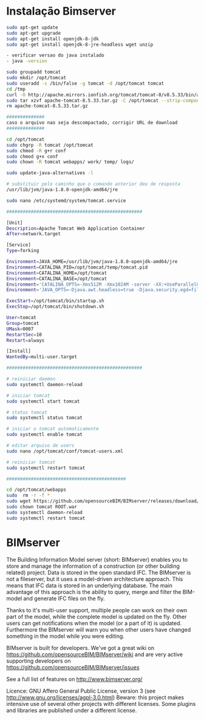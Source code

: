 # Instalação Bimserver
``` bash
sudo apt-get update
sudo apt-get upgrade
sudo apt-get install openjdk-8-jdk
sudo apt-get install openjdk-8-jre-headless wget unzip

- verificar versao do java instalado
- java -version

sudo groupadd tomcat
sudo mkdir /opt/tomcat
sudo useradd -s /bin/false -g tomcat -d /opt/tomcat tomcat
cd /tmp
curl -O http://apache.mirrors.ionfish.org/tomcat/tomcat-8/v8.5.33/bin/apache-tomcat-8.5.33.tar.gz
sudo tar xzvf apache-tomcat-8.5.33.tar.gz -C /opt/tomcat --strip-components=1
rm apache-tomcat-8.5.33.tar.gz

##############
caso o arquivo nao seja descompactado, corrigir URL de download
##############

cd /opt/tomcat
sudo chgrp -R tomcat /opt/tomcat
sudo chmod -R g+r conf
sudo chmod g+x conf
sudo chown -R tomcat webapps/ work/ temp/ logs/

sudo update-java-alternatives -l

# substituir pelo caminho que o comando anterior deu de resposta
/usr/lib/jvm/java-1.8.0-openjdk-amd64/jre

sudo nano /etc/systemd/system/tomcat.service

##################################################

[Unit]
Description=Apache Tomcat Web Application Container
After=network.target

[Service]
Type=forking

Environment=JAVA_HOME=/usr/lib/jvm/java-1.8.0-openjdk-amd64/jre
Environment=CATALINA_PID=/opt/tomcat/temp/tomcat.pid
Environment=CATALINA_HOME=/opt/tomcat
Environment=CATALINA_BASE=/opt/tomcat
Environment='CATALINA_OPTS=-Xms512M -Xmx1024M -server -XX:+UseParallelGC'
Environment='JAVA_OPTS=-Djava.awt.headless=true -Djava.security.egd=file:/dev/./urandom'

ExecStart=/opt/tomcat/bin/startup.sh
ExecStop=/opt/tomcat/bin/shutdown.sh

User=tomcat
Group=tomcat
UMask=0007
RestartSec=10
Restart=always

[Install]
WantedBy=multi-user.target

##################################################

# reiniciar daemon
sudo systemctl daemon-reload

# iniciar tomcat
sudo systemctl start tomcat

# status tomcat
sudo systemctl status tomcat

# iniciar o tomcat automaticamente
sudo systemctl enable tomcat

# editar arquivo de users
sudo nano /opt/tomcat/conf/tomcat-users.xml

# reiniciar tomcat
sudo systemctl restart tomcat

############################################

cd /opt/tomcat/webapps
sudo  rm -r -f *
sudo wget https://github.com/opensourceBIM/BIMserver/releases/download/v1.5.101/bimserverwar-1.5.101.war -O ROOT.war
sudo chown tomcat ROOT.war
sudo systemctl daemon-reload
sudo systemctl restart tomcat

```


BIMserver
=========

The Building Information Model server (short: BIMserver) enables you to store and manage the information of a construction (or other building related) project. Data is stored in the open standard IFC. The BIMserver is not a fileserver, but it uses a model-driven architecture approach. This means that IFC data is stored in an underlying database. The main advantage of this approach is the ability to query, merge and filter the BIM-model and generate IFC files on the fly.

Thanks to it's multi-user support, multiple people can work on their own part of the model, while the complete model is updated on the fly. Other users can get notifications when the model (or a part of it) is updated. Furthermore the BIMserver will warn you when other users have changed something in the model while you were editing.

BIMserver is built for developers. We've got a great wiki on https://github.com/opensourceBIM/BIMserver/wiki and are very active supporting developers on https://github.com/opensourceBIM/BIMserver/issues 

See a full list of features on http://www.bimserver.org/ 

Licence: GNU Affero General Public License, version 3 (see http://www.gnu.org/licenses/agpl-3.0.html)
Beware: this project makes intensive use of several other projects with different licenses. Some plugins and libraries are published under a different license.
